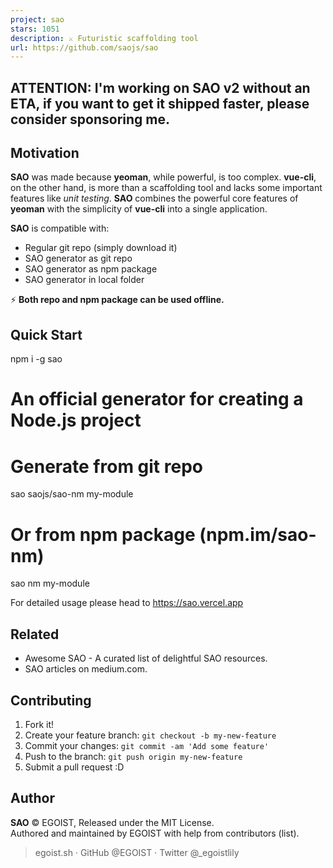 ```yaml
---
project: sao
stars: 1051
description: ⚔ Futuristic scaffolding tool
url: https://github.com/saojs/sao
---
```


ATTENTION: I'm working on SAO v2 without an ETA, if you want to get it shipped faster, please consider sponsoring me.
---------------------------------------------------------------------------------------------------------------------

  

Motivation
----------

**SAO** was made because **yeoman**, while powerful, is too complex. **vue-cli**, on the other hand, is more than a scaffolding tool and lacks some important features like _unit testing_. **SAO** combines the powerful core features of **yeoman** with the simplicity of **vue-cli** into a single application.

**SAO** is compatible with:

-   Regular git repo (simply download it)
-   SAO generator as git repo
-   SAO generator as npm package
-   SAO generator in local folder

⚡ ️**Both repo and npm package can be used offline.**

Quick Start
-----------

npm i -g sao

# An official generator for creating a Node.js project
# Generate from git repo
sao saojs/sao-nm my-module
# Or from npm package (npm.im/sao-nm)
sao nm my-module

For detailed usage please head to https://sao.vercel.app

Related
-------

-   Awesome SAO - A curated list of delightful SAO resources.
-   SAO articles on medium.com.

Contributing
------------

1.  Fork it!
2.  Create your feature branch: `git checkout -b my-new-feature`
3.  Commit your changes: `git commit -am 'Add some feature'`
4.  Push to the branch: `git push origin my-new-feature`
5.  Submit a pull request :D

Author
------

**SAO** © EGOIST, Released under the MIT License.  
Authored and maintained by EGOIST with help from contributors (list).

> egoist.sh · GitHub @EGOIST · Twitter @\_egoistlily
